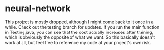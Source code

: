 # neural-network
This project is mostly dropped, although I might come back to it once in a while. Check out the testing branch for updates.
If you run the main function in Testing.java, you can see that the cost actually increases after training, which is obviously the opposite of what we want.
So this basically doesn't work at all, but feel free to reference my code at your project's own risk.
